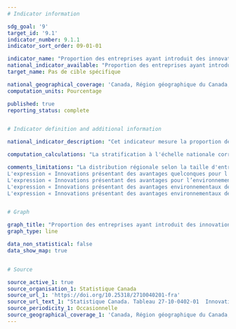```yaml
---
# Indicator information

sdg_goal: '9'
target_id: '9.1'
indicator_number: 9.1.1
indicator_sort_order: 09-01-01

indicator_name: "Proportion des entreprises ayant introduit des innovations offrant des avantages pour l’environnement"
national_indicator_available: "Proportion des entreprises ayant introduit des innovations offrant des avantages pour l’environnement"
target_name: Pas de cible spécifique

national_geographical_coverage: 'Canada, Région géographique du Canada, Province ou territoire'
computation_units: Pourcentage

published: true
reporting_status: complete


# Indicator definition and additional information

national_indicator_description: "Cet indicateur mesure la proportion des entreprises ayant introduit des innovations offrant des avantages pour l’environnement. Une innovation désigne un produit ou un processus (ou une combinaison des deux) nouveau ou amélioré qui diffère sensiblement des produits ou processus précédents d'une unité et a été mis à la disposition d'utilisateurs potentiels (produit) ou mis en oeuvre par l'unité (processus)."

computation_calculations: "La stratification à l'échelle nationale correspond aux entreprises ayant au moins 250 000 $ de revenus au sein des groupements industriels visés et aux catégories de taille d'entreprise (en fonction du nombre d'employés) : <br> - Petites entreprises (20 à 99) <br> - Moyennes entreprises (100 à 249) <br> - Grandes entreprises (250 ou plus) <br><br> La stratification à l'échelle régionale correspond aux entreprises ayant au moins 250 000 $ de revenus au sein des groupements industriels visés pour les régions suivantes : la région de l'Atlantique, le Québec, l'Ontario, l'Alberta et le reste du Canada. Les provinces qui ne sont pas énumérées n'ont pas été échantillonnées individuellement."

comments_limitations: "La distribution régionale selon la taille d'entreprise n'est pas disponible. <br><br>
L'expression « Innovations présentant des avantages quelconques pour l'environnement » comprend : innovations présentant des avantages environnementaux découlant de la production fondée sur une utilisation efficace des ressources, innovations présentant des avantages pour l'environnement découlant de l'augmentation des activités de protection de l'environnement ou innovations présentant des avantages pour l'environnement découlant de l'utilisateur final ou du consommateur. <br><br>
L'expression « Innovations présentant des avantages pour l’environnement découlant de la production fondée sur une utilisation efficace des ressources » comprend : amélioration de l'efficacité environnementale par la réduction de l'utilisation de matériaux par unité de production, amélioration de l'efficacité environnementale par la réduction de la consommation d'énergie par unité de production, amélioration de l'efficacité environnementale par le remplacement de matériaux par des matériaux moins polluants sur le plan des émissions de gaz à effet de serre, réduction de la consommation de ressources (eau, déchets ou matériaux) au moyen du recyclage, carburants renouvelables (éthanol, biodiesel, biogaz, biocharbon, hydrogène). <br><br>
L'expression « Innovations présentant des avantages environnementaux découlant de l'augmentation des activités de protection de l'environnement » comprend : réduction de la pollution atmosphérique, de la pollution de l'eau, de la pollution du sol ou de la pollution par le bruit, ou réduction des émissions de gaz à effet de serre. <br><br>
L'expression « Innovations présentant des avantages environnementaux découlant de l'utilisateur final ou du consommateur» comprend : réduction de la consommation d'énergie ou augmentation de l'efficacité énergétique de l'utilisateur final ou du consommateur, réduction de l'utilisation de matériaux ou augmentation du recyclage de l'utilisateur final ou du consommateur, réduction de la pollution atmosphérique, de la pollution de l'eau, de la pollution du sol ou de la pollution par le bruit de l'utilisateur final ou le consommateur, ou réduction des émissions de gaz à effet de serre de l'utilisateur final ou du consommateur. <br><br>"


# Graph

graph_title: "Proportion des entreprises ayant introduit des innovations offrant des avantages pour l’environnement"
graph_type: line

data_non_statistical: false
data_show_map: true


# Source

source_active_1: true
source_organisation_1: Statistique Canada
source_url_1: 'https://doi.org/10.25318/2710040201-fra'
source_url_text_1: "Statistique Canada. Tableau 27-10-0402-01  Innovations offrant des avantages pour l’environnement, selon l'industrie et la taille de l’entreprise"
source_periodicity_1: Occasionnelle
source_geographical_coverage_1: 'Canada, Région géographique du Canada, Province ou territoire'
---
```

